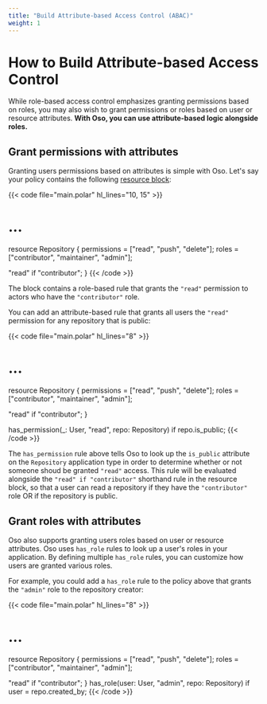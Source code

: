 ```yaml
---
title: "Build Attribute-based Access Control (ABAC)"
weight: 1
---
```


# How to Build Attribute-based Access Control

While role-based access control emphasizes granting permissions based on roles, you may also wish to grant permissions or roles based on user or resource attributes. **With Oso, you can use attribute-based logic alongside roles.**

## Grant permissions with attributes

Granting users permissions based on attributes is simple with Oso. Let's say your policy contains the following [resource block](reference/polar/polar-syntax#actor-and-resource-blocks):

{{< code file="main.polar" hl_lines="10, 15" >}}
# ...

resource Repository {
  permissions = ["read", "push", "delete"];
  roles = ["contributor", "maintainer", "admin"];

  "read" if "contributor";
}
{{< /code >}}

The block contains a role-based rule that grants the `"read"` permission to actors who have the `"contributor"` role.

You can add an attribute-based rule that grants all users the `"read"` permission for any repository that is public:

{{< code file="main.polar" hl_lines="8" >}}
# ...

resource Repository {
  permissions = ["read", "push", "delete"];
  roles = ["contributor", "maintainer", "admin"];

  "read" if "contributor";
}

has_permission(_: User, "read", repo: Repository) if repo.is_public;
{{< /code >}}

The `has_permission` rule above tells Oso to look up the `is_public` attribute on the `Repository` application type in order to determine whether or not someone shoud be granted `"read"` access.
This rule will be evaluated alongside the `"read" if "contributor"` shorthand rule in the resource block, so that a user can read a repository if they have the `"contributor"` role OR if the repository is public.

## Grant roles with attributes

Oso also supports granting users roles based on user or resource attributes. Oso uses `has_role` rules to look up a user's roles in your application. By defining multiple `has_role` rules,  you can customize how users are granted various roles.

For example, you could add a `has_role` rule to the policy above that grants the `"admin"` role to the repository creator:

{{< code file="main.polar" hl_lines="8" >}}
# ...

resource Repository {
  permissions = ["read", "push", "delete"];
  roles = ["contributor", "maintainer", "admin"];

  "read" if "contributor";
}
has_role(user: User, "admin", repo: Repository) if user = repo.created_by;
{{< /code >}}
